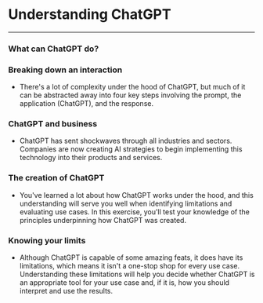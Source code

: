 # Understanding ChatGPT
---
### What can ChatGPT do?

### Breaking down an interaction
* There's a lot of complexity under the hood of ChatGPT, but much of it can be abstracted away into four key steps involving the prompt, the application (ChatGPT), and the response.

### ChatGPT and business
* ChatGPT has sent shockwaves through all industries and sectors. Companies are now creating AI strategies to begin implementing this technology into their products and services.

### The creation of ChatGPT
* You've learned a lot about how ChatGPT works under the hood, and this understanding will serve you well when identifying limitations and evaluating use cases. In this exercise, you'll test your knowledge of the principles underpinning how ChatGPT was created.

### Knowing your limits
* Although ChatGPT is capable of some amazing feats, it does have its limitations, which means it isn't a one-stop shop for every use case. Understanding these limitations will help you decide whether ChatGPT is an appropriate tool for your use case and, if it is, how you should interpret and use the results.
